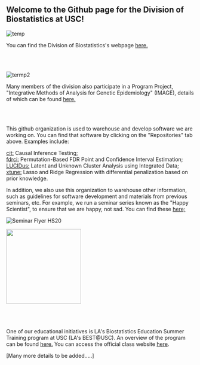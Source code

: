 ## Welcome to the Github page for the Division of Biostatistics at USC!


![temp](https://github.com/USCbiostats/.github/assets/7833774/cda84ffd-eb6d-42a6-abf6-556136c7e131)


You can find the Division of Biostatistics's webpage [here.](https://pphs.usc.edu/divisions/biostatistics/)

</br>
</br>


![termp2](https://github.com/USCbiostats/.github/assets/7833774/f588071e-7488-4aea-9e0a-7a30850b2cd5)

Many members of the division also participate in a Program Project, "Integrative Methods of Analysis for Genetic Epidemiology" (IMAGE), details of which can be found [here.](https://image.usc.edu/)

</br>
</br>

This github organization is used to warehouse and develop software we are working on. You can find that software by clicking on the "Repositories" tab above.
Examples include: 

[cit:](https://github.com/USCbiostats/cit) Causal Inference Testing; </br>
[fdrci:](https://github.com/USCbiostats/fdrci)	Permutation-Based FDR Point and Confidence Interval Estimation; </br>
[LUCIDus:](https://github.com/USCbiostats/LUCIDus)	Latent and Unknown Cluster Analysis using Integrated Data; </br>
[xtune:](https://github.com/USCbiostats/xtune) Lasso and Ridge Regression with differential penalization based on prior knowledge. </br>

In addition, we also use this organization to warehouse other information, such as guidelines for software development and materials from previous seminars, etc. For example, we run a seminar series known as the "Happy Scientist", to ensure that we are happy, not sad. You can find these [here;](https://github.com/USCbiostats/software-dev/tree/master/happy_scientist)

![Seminar Flyer HS20](https://github.com/USCbiostats/.github/assets/7833774/9009027c-f9c8-4e24-b63c-ad2e82034c92)

<img src="(https://github.com/USCbiostats/.github/assets/7833774/9009027c-f9c8-4e24-b63c-ad2e82034c92)" width="200">

</br>
</br>
</br>
</br>

One of our educational initiatives is LA's Biostatistics Education Summer Training program at USC (LA's BEST@USC).
An overview of the program can be found [here.](https://pphs.usc.edu/paving-a-path-to-careers-in-biostatistics-and-data-science-summer-program-trains-students-without-the-cost/?MassEmailID=367812488&email_id=77&emailaddress=All-ksom-faculty-L%40usc.edu&submission_date=1%2f11%2f2018+2%3a34%3a20+PM&MemberID=5CE0C146D86A42FA8168F9CD267B5C92&confirmed=1&Modified=)
You can access the official class website [here](https://USCBiostats.github.io/LAsBEST).</br>




[Many more details to be added.....]




<!--

**Here are some ideas to get you started:**


🙋‍♀️ A short introduction - what is your organization all about?
🌈 Contribution guidelines - how can the community get involved?
👩‍💻 Useful resources - where can the community find your docs? Is there anything else the community should know?
🍿 Fun facts - what does your team eat for breakfast?
🧙 Remember, you can do mighty things with the power of [Markdown](https://docs.github.com/github/writing-on-github/getting-started-with-writing-and-formatting-on-github/basic-writing-and-formatting-syntax)
-->

